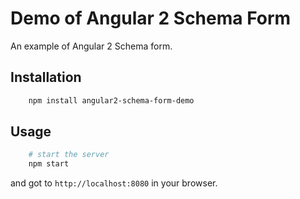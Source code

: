 # Demo of Angular 2 Schema Form
An example of Angular 2 Schema form.

## Installation

```bash
	npm install angular2-schema-form-demo
```

## Usage

```bash
	# start the server
	npm start
```

and got to `http://localhost:8080` in your browser.

